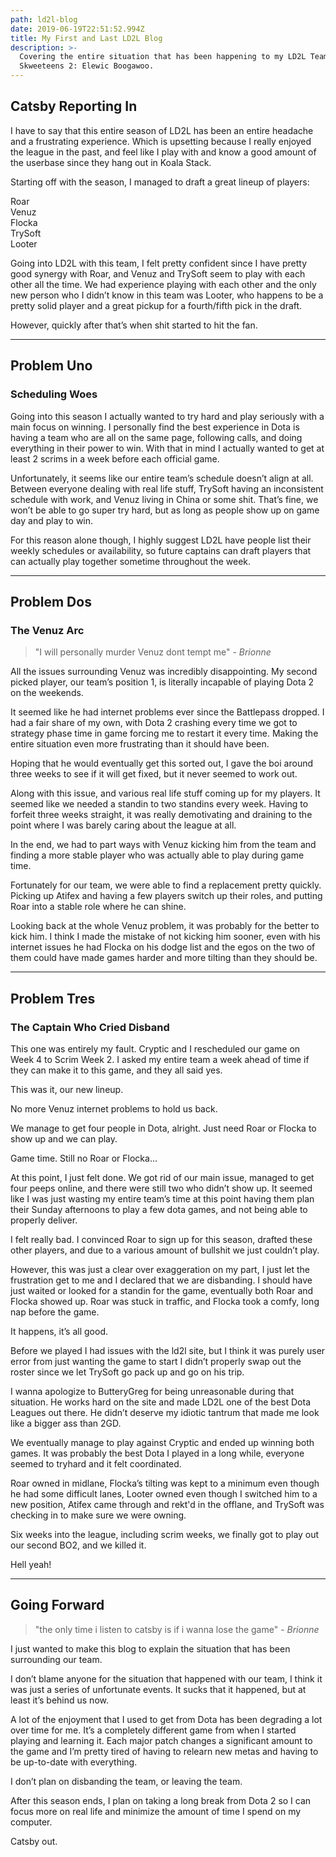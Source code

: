 ```yaml
---
path: ld2l-blog
date: 2019-06-19T22:51:52.994Z
title: My First and Last LD2L Blog
description: >-
  Covering the entire situation that has been happening to my LD2L Team, Spewpee
  Skweeteens 2: Elewic Boogawoo.
---
```

## Catsby Reporting In
I have to say that this entire season of LD2L has been an entire headache and a frustrating experience.  Which is upsetting because I really enjoyed the league in the past, and feel like I play with and know a good amount of the userbase since they hang out in Koala Stack.

Starting off with the season, I managed to draft a great lineup of players:

Roar  
Venuz  
Flocka  
TrySoft  
Looter

Going into LD2L with this team, I felt pretty confident since I have pretty good synergy with Roar, and Venuz and TrySoft seem to play with each other all the time.  We had experience playing with each other and the only new person who I didn’t know in this team was Looter, who happens to be a pretty solid player and a great pickup for a fourth/fifth pick in the draft.

However, quickly after that’s when shit started to hit the fan.

---

## Problem Uno
### Scheduling Woes

Going into this season I actually wanted to try hard and play seriously with a main focus on winning.  I personally find the best experience in Dota is having a team who are all on the same page, following calls, and doing everything in their power to win. With that in mind I actually wanted to get at least 2 scrims in a week before each official game.

Unfortunately, it seems like our entire team’s schedule doesn’t align at all.  Between everyone dealing with real life stuff, TrySoft having an inconsistent schedule with work, and Venuz living in China or some shit.  That’s fine, we won’t be able to go super try hard, but as long as people show up on game day and play to win.

For this reason alone though, I highly suggest LD2L have people list their weekly schedules or availability, so future captains can draft players that can actually play together sometime throughout the week.

---
## Problem Dos
### The Venuz Arc
>"I will personally murder Venuz dont tempt me" - _Brionne_ 

All the issues surrounding Venuz was incredibly disappointing.  My second picked player, our team’s position 1, is literally incapable of playing Dota 2 on the weekends.

It seemed like he had internet problems ever since the Battlepass dropped.  I had a fair share of my own, with Dota 2 crashing every time we got to strategy phase time in game forcing me to restart it every time.  Making the entire situation even more frustrating than it should have been.

Hoping that he would eventually get this sorted out, I gave the boi around three weeks to see if it will get fixed, but it never seemed to work out.

Along with this issue, and various real life stuff coming up for my players.  It seemed like we needed a standin to two standins every week.  Having to forfeit three weeks straight, it was really demotivating and draining to the point where I was barely caring about the league at all.

In the end, we had to part ways with Venuz kicking him from the team and finding a more stable player who was actually able to play during game time.

Fortunately for our team, we were able to find a replacement pretty quickly.  Picking up Atifex and having a few players switch up their roles, and putting Roar into a stable role where he can shine.

Looking back at the whole Venuz problem, it was probably for the better to kick him.  I think I made the mistake of not kicking him sooner, even with his internet issues he had Flocka on his dodge list and the egos on the two of them could have made games harder and more tilting than they should be.

---
## Problem Tres
###  The Captain Who Cried Disband

This one was entirely my fault.  Cryptic and I rescheduled our game on Week 4 to Scrim Week 2.  I asked my entire team a week ahead of time if they can make it to this game, and they all said yes.

This was it, our new lineup.

No more Venuz internet problems to hold us back.

 We manage to get four people in Dota, alright.  Just need Roar or Flocka to show up and we can play.

Game time.  Still no Roar or Flocka…

At this point, I just felt done.  We got rid of our main issue, managed to get four peeps online, and there were still two who didn’t show up.  It seemed like I was just wasting my entire team’s time at this point having them plan their Sunday afternoons to play a few dota games, and not being able to properly deliver.

I felt really bad.  I convinced Roar to sign up for this season, drafted these other players, and due to a various amount of bullshit we just couldn’t play.

However, this was just a clear over exaggeration on my part, I just let the frustration get to me and I declared that we are disbanding.  I should have just waited or looked for a standin for the game, eventually both Roar and Flocka showed up.  Roar was stuck in traffic, and Flocka took a comfy, long nap before the game.  

It happens, it’s all good.

Before we played I had issues with the ld2l site, but I think it was purely user error from just wanting the game to start I didn’t properly swap out the roster since we let TrySoft go pack up and go on his trip.

I wanna apologize to ButteryGreg for being unreasonable during that situation.  He works hard on the site and made LD2L one of the best Dota Leagues out there.  He didn’t deserve my idiotic tantrum that made me look like a bigger ass than 2GD.

We eventually manage to play against Cryptic and ended up winning both games.  It was probably the best Dota I played in a long while, everyone seemed to tryhard and it felt coordinated.

Roar owned in midlane, Flocka’s tilting was kept to a minimum even though he had some difficult lanes, Looter owned even though I switched him to a new position, Atifex came through and rekt'd in the offlane, and TrySoft was checking in to make sure we were owning.

Six weeks into the league, including scrim weeks, we finally got to play out our second BO2, and we killed it.

Hell yeah!

---
## Going Forward

>"the only time i listen to catsby is if i wanna lose the game" - _Brionne_

I just wanted to make this blog to explain the situation that has been surrounding our team.

I don’t blame anyone for the situation that happened with our team, I think it was just a series of unfortunate events. It sucks that it happened, but at least it’s behind us now.

A lot of the enjoyment that I used to get from Dota has been degrading a lot over time for me.  It’s a completely different game from when I started playing and learning it.  Each major patch changes a significant amount to the game and I’m pretty tired of having to relearn new metas and having to be up-to-date with everything.

I don’t plan on disbanding the team, or leaving the team.

After this season ends, I plan on taking a long break from Dota 2 so I can focus more on real life and minimize the amount of time I spend on my computer.

Catsby out.

